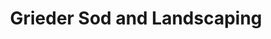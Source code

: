 ---
title: "Grieder Sod and Landscaping"
url: /bloomington/grieder-sod-and-landscaping/
shop: garden centre
---